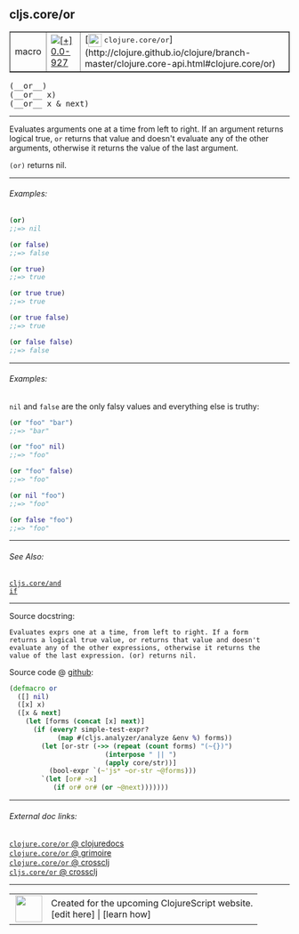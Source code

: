 ## cljs.core/or



 <table border="1">
<tr>
<td>macro</td>
<td><a href="https://github.com/cljsinfo/cljs-api-docs/tree/0.0-927"><img valign="middle" alt="[+] 0.0-927" title="Added in 0.0-927" src="https://img.shields.io/badge/+-0.0--927-lightgrey.svg"></a> </td>
<td>
[<img height="24px" valign="middle" src="http://i.imgur.com/1GjPKvB.png"> <samp>clojure.core/or</samp>](http://clojure.github.io/clojure/branch-master/clojure.core-api.html#clojure.core/or)
</td>
</tr>
</table>


 <samp>
(__or__)<br>
</samp>
 <samp>
(__or__ x)<br>
</samp>
 <samp>
(__or__ x & next)<br>
</samp>

---

Evaluates arguments one at a time from left to right. If an argument returns
logical true, `or` returns that value and doesn't evaluate any of the other
arguments, otherwise it returns the value of the last argument.

`(or)` returns nil.



---

###### Examples:

```clj
(or)
;;=> nil

(or false)
;;=> false

(or true)
;;=> true

(or true true)
;;=> true

(or true false)
;;=> true

(or false false)
;;=> false
```



---
###### Examples:

`nil` and `false` are the only falsy values and everything else is truthy:

```clj
(or "foo" "bar")
;;=> "bar"

(or "foo" nil)
;;=> "foo"

(or "foo" false)
;;=> "foo"

(or nil "foo")
;;=> "foo"

(or false "foo")
;;=> "foo"
```



---

###### See Also:

[`cljs.core/and`](../cljs.core/and.md)<br>
[`if`](../special/if.md)<br>

---


Source docstring:

```
Evaluates exprs one at a time, from left to right. If a form
returns a logical true value, or returns that value and doesn't
evaluate any of the other expressions, otherwise it returns the
value of the last expression. (or) returns nil.
```


Source code @ [github](https://github.com/clojure/clojurescript/blob/r1978/src/clj/cljs/core.clj#L220-L236):

```clj
(defmacro or
  ([] nil)
  ([x] x)
  ([x & next]
    (let [forms (concat [x] next)]
      (if (every? simple-test-expr?
            (map #(cljs.analyzer/analyze &env %) forms))
        (let [or-str (->> (repeat (count forms) "(~{})")
                        (interpose " || ")
                        (apply core/str))]
          (bool-expr `(~'js* ~or-str ~@forms)))
        `(let [or# ~x]
           (if or# or# (or ~@next)))))))
```

<!--
Repo - tag - source tree - lines:

 <pre>
clojurescript @ r1978
└── src
    └── clj
        └── cljs
            └── <ins>[core.clj:220-236](https://github.com/clojure/clojurescript/blob/r1978/src/clj/cljs/core.clj#L220-L236)</ins>
</pre>

-->

---



###### External doc links:

[`clojure.core/or` @ clojuredocs](http://clojuredocs.org/clojure.core/or)<br>
[`clojure.core/or` @ grimoire](http://conj.io/store/v1/org.clojure/clojure/1.7.0-beta3/clj/clojure.core/or/)<br>
[`clojure.core/or` @ crossclj](http://crossclj.info/fun/clojure.core/or.html)<br>
[`cljs.core/or` @ crossclj](http://crossclj.info/fun/cljs.core/or.html)<br>

---

 <table>
<tr><td>
<img valign="middle" align="right" width="48px" src="http://i.imgur.com/Hi20huC.png">
</td><td>
Created for the upcoming ClojureScript website.<br>
[edit here] | [learn how]
</td></tr></table>

[edit here]:https://github.com/cljsinfo/cljs-api-docs/blob/master/cljsdoc/cljs.core/or.cljsdoc
[learn how]:https://github.com/cljsinfo/cljs-api-docs/wiki/cljsdoc-files

<!--

This information was too distracting to show to readers, but I'll leave it
commented here since it is helpful to:

- pretty-print the data used to generate this document
- and show how to retrieve that data



The API data for this symbol:

```clj
{:description "Evaluates arguments one at a time from left to right. If an argument returns\nlogical true, `or` returns that value and doesn't evaluate any of the other\narguments, otherwise it returns the value of the last argument.\n\n`(or)` returns nil.",
 :ns "cljs.core",
 :name "or",
 :signature ["[]" "[x]" "[x & next]"],
 :history [["+" "0.0-927"]],
 :type "macro",
 :related ["cljs.core/and" "special/if"],
 :full-name-encode "cljs.core/or",
 :source {:code "(defmacro or\n  ([] nil)\n  ([x] x)\n  ([x & next]\n    (let [forms (concat [x] next)]\n      (if (every? simple-test-expr?\n            (map #(cljs.analyzer/analyze &env %) forms))\n        (let [or-str (->> (repeat (count forms) \"(~{})\")\n                        (interpose \" || \")\n                        (apply core/str))]\n          (bool-expr `(~'js* ~or-str ~@forms)))\n        `(let [or# ~x]\n           (if or# or# (or ~@next)))))))",
          :title "Source code",
          :repo "clojurescript",
          :tag "r1978",
          :filename "src/clj/cljs/core.clj",
          :lines [220 236]},
 :examples [{:id "d50433",
             :content "```clj\n(or)\n;;=> nil\n\n(or false)\n;;=> false\n\n(or true)\n;;=> true\n\n(or true true)\n;;=> true\n\n(or true false)\n;;=> true\n\n(or false false)\n;;=> false\n```"}
            {:id "62f291",
             :content "`nil` and `false` are the only falsy values and everything else is truthy:\n\n```clj\n(or \"foo\" \"bar\")\n;;=> \"bar\"\n\n(or \"foo\" nil)\n;;=> \"foo\"\n\n(or \"foo\" false)\n;;=> \"foo\"\n\n(or nil \"foo\")\n;;=> \"foo\"\n\n(or false \"foo\")\n;;=> \"foo\"\n```"}],
 :full-name "cljs.core/or",
 :clj-symbol "clojure.core/or",
 :docstring "Evaluates exprs one at a time, from left to right. If a form\nreturns a logical true value, or returns that value and doesn't\nevaluate any of the other expressions, otherwise it returns the\nvalue of the last expression. (or) returns nil."}

```

Retrieve the API data for this symbol:

```clj
;; from Clojure REPL
(require '[clojure.edn :as edn])
(-> (slurp "https://raw.githubusercontent.com/cljsinfo/cljs-api-docs/catalog/cljs-api.edn")
    (edn/read-string)
    (get-in [:symbols "cljs.core/or"]))
```

-->
